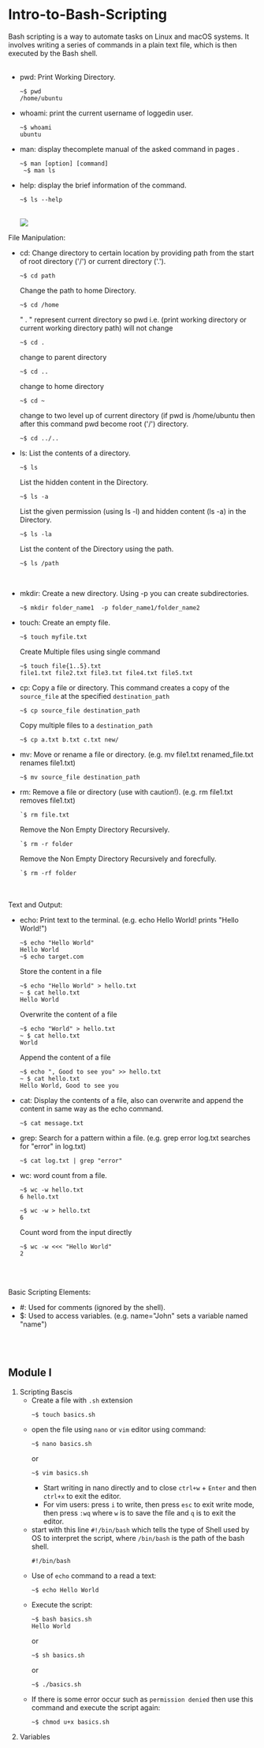 # Intro-to-Bash-Scripting

Bash scripting is a way to automate tasks on Linux and macOS systems. It involves writing a series of commands in a plain text file, which is then executed by the Bash shell.
<br/><br/>

- pwd: Print Working Directory.
  ```
  ~$ pwd
  /home/ubuntu
  ```
- whoami: print the current username of loggedin user.
  ```
  ~$ whoami
  ubuntu
  ```
- man: display thecomplete manual of the asked command in pages .
  ```
  ~$ man [option] [command]
   ~$ man ls
  ```
- help: display the brief information of the command.
  ```
  ~$ ls --help
  ```
  <br />
  <img src="https://media.geeksforgeeks.org/wp-content/uploads/20230516105759/151.webp" class="center"/>
  <br />

File Manipulation:

- cd: Change directory to certain location by providing path from the start of root directory ('/') or current directory ('.').
  ```
  ~$ cd path
  ```
  Change the path to home Directory.
  ```
  ~$ cd /home
  ```
  " . " represent current directory so pwd i.e. (print working directory or current working directory path) will not change
  ```
  ~$ cd .
  ```
  change to parent directory
  ```
  ~$ cd ..
  ```
  change to home directory
  ```
  ~$ cd ~
  ```
  change to two level up of current directory (if pwd is /home/ubuntu then after this command pwd become root ('/') directory.
  ```
  ~$ cd ../..
  ```
- ls: List the contents of a directory.
  <br/>
  ```
  ~$ ls
  ```
  List the hidden content in the Directory.
  ```
  ~$ ls -a
  ```
  List the given permission (using ls -l) and hidden content (ls -a) in the Directory.
  ```
  ~$ ls -la
  ```
  List the content of the Directory using the path.
  ```
  ~$ ls /path
  ```
  <br />
- mkdir: Create a new directory. Using -p you can create subdirectories.
  ```
  ~$ mkdir folder_name1  -p folder_name1/folder_name2
  ```
- touch: Create an empty file.
  ```
  ~$ touch myfile.txt
  ```
  Create Multiple files using single command
  ```
  ~$ touch file{1..5}.txt
  file1.txt file2.txt file3.txt file4.txt file5.txt
  ```
- cp: Copy a file or directory. This command creates a copy of the `source_file` at the specified `destination_path`
  ```
  ~$ cp source_file destination_path
  ```
  Copy multiple files to a `destination_path`
  ```
  ~$ cp a.txt b.txt c.txt new/
  ```
  
- mv: Move or rename a file or directory. (e.g. mv file1.txt renamed_file.txt renames file1.txt)
  ```
  ~$ mv source_file destination_path
  ```
- rm: Remove a file or directory (use with caution!). (e.g. rm file1.txt removes file1.txt)
  ```
  `$ rm file.txt
  ```
  Remove the Non Empty Directory Recursively.
  ```
  `$ rm -r folder
  ```
  Remove the Non Empty Directory Recursively and forecfully.
  ```
  `$ rm -rf folder
  ```
  
<br/>
<br/>
Text and Output:

- echo: Print text to the terminal. (e.g. echo Hello World! prints "Hello World!")
  ```
  ~$ echo "Hello World"
  Hello World
  ~$ echo target.com
  ```
  Store the content in a file
  ```
  ~$ echo "Hello World" > hello.txt
  ~ $ cat hello.txt
  Hello World
  ```
  Overwrite the content of a file
  ```
  ~$ echo "World" > hello.txt
  ~ $ cat hello.txt
  World
  ```
  Append the content of a file
  ```
  ~$ echo ", Good to see you" >> hello.txt
  ~ $ cat hello.txt
  Hello World, Good to see you
  ```
  
- cat: Display the contents of a file, also can overwrite and append the content in same way as the echo command. 
  ```
  ~$ cat message.txt
  ```
  
- grep: Search for a pattern within a file. (e.g. grep error log.txt searches for "error" in log.txt)
  ```
  ~$ cat log.txt | grep "error"
  ```
- wc: word count from a file.
  ```
  ~$ wc -w hello.txt
  6 hello.txt

  ~$ wc -w > hello.txt
  6
  ```
  Count word from the input directly
  ```
  ~$ wc -w <<< "Hello World"
  2
  ```
<br/>
<br/>

Basic Scripting Elements:

- #: Used for comments (ignored by the shell).
- $: Used to access variables. (e.g. name="John" sets a variable named "name")
<br/>
<br/>

## Module I
1. Scripting Bascis
   - Create a file with `.sh` extension
     ```
     ~$ touch basics.sh
     ```
   - open the file using `nano` or `vim` editor using command:
     ```
     ~$ nano basics.sh
     ```
     or
     ```
     ~$ vim basics.sh
     ```
     - Start writing in nano directly and to close `ctrl+w` + `Enter` and then `ctrl+x` to exit the editor.
     - For vim users: press `i` to write, then press `esc` to exit write mode, then press `:wq` where `w` is to save the file and `q` is to exit the editor.
       <br />
   - start with this line `#!/bin/bash` which tells the type of Shell used by OS to interpret the script, where `/bin/bash` is the path of the bash shell.
     ```
     #!/bin/bash
     ```
   - Use of `echo` command to a read a text:
     ```
     ~$ echo Hello World
     ```
   - Execute the script:
     ```
     ~$ bash basics.sh
     Hello World
     ```
     or
     ```
     ~$ sh basics.sh
     ```
     or
     ```
     ~$ ./basics.sh
     ```
   - If there is some error occur such as `permission denied` then use this command and execute the script again:
     ```
     ~$ chmod u+x basics.sh
     ```
2. Variables
   
   
